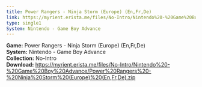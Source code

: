 ```yaml
---
title: Power Rangers - Ninja Storm (Europe) (En,Fr,De)
link: https://myrient.erista.me/files/No-Intro/Nintendo%20-%20Game%20Boy%20Advance/Power%20Rangers%20-%20Ninja%20Storm%20(Europe)%20(En,Fr,De).zip
type: single1
System: Nintendo - Game Boy Advance
---
```

<b>Game:</b> Power Rangers - Ninja Storm (Europe) (En,Fr,De)<br>
<b>System:</b> Nintendo - Game Boy Advance<br>
<b>Collection:</b> No-Intro<br>
<b>Download:</b> https://myrient.erista.me/files/No-Intro/Nintendo%20-%20Game%20Boy%20Advance/Power%20Rangers%20-%20Ninja%20Storm%20(Europe)%20(En,Fr,De).zip